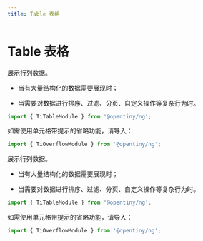 ```yaml
---
title: Table 表格
---
```

# Table 表格

<div class="used-tiny">

展示行列数据。&nbsp;&nbsp;

+ 当有大量结构化的数据需要展现时；

+ 当需要对数据进行排序、过滤、分页、自定义操作等复杂行为时。

```typescript
import { TiTableModule } from '@opentiny/ng';
```

如需使用单元格带提示的省略功能，请导入：

```typescript
import { TiOverflowModule } from '@opentiny/ng';
```

</div>

<div class="used-config">

展示行列数据。&nbsp;&nbsp;

+ 当有大量结构化的数据需要展现时；

+ 当需要对数据进行排序、过滤、分页、自定义操作等复杂行为时。

```typescript
import { TiTableModule } from '@opentiny/ng';
```

如需使用单元格带提示的省略功能，请导入：

```typescript
import { TiOverflowModule } from '@opentiny/ng';
```

</div>
